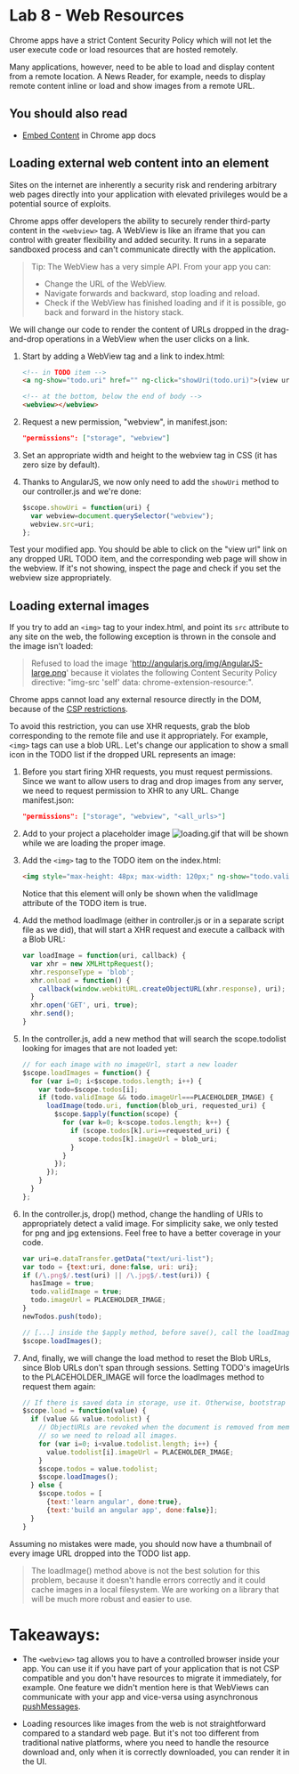 # Lab 8 - Web Resources

Chrome apps have a strict Content Security Policy which will not let the user execute code or load resources that are hosted remotely.

Many applications, however, need to be able to load and display content from a remote location. A News Reader, for example, needs to display remote content inline or load and show images from a remote URL.

## You should also read

* [Embed Content](http://developer.chrome.com/apps/app_external.html) in Chrome app docs

## Loading external web content into an element

Sites on the internet are inherently a security risk and rendering arbitrary web pages directly into your application with elevated privileges would be a potential source of exploits.

Chrome apps offer developers the ability to securely render third-party content in the `<webview>` tag. A WebView is like an iframe that you can control with greater flexibility and added security. It runs in a separate sandboxed process and can't communicate directly with the application.

> Tip: The WebView has a very simple API.  From your app you can:
> 
> *  Change the URL of the WebView.
> *  Navigate forwards and backward, stop loading and reload.
> *  Check if the WebView has finished loading and if it is possible, go back and forward in the history stack.

We will change our code to render the content of URLs dropped in the drag-and-drop operations in a WebView when the user clicks on a link.

1. Start by adding a WebView tag and a link to index.html:
    ```html
    <!-- in TODO item -->
    <a ng-show="todo.uri" href="" ng-click="showUri(todo.uri)">(view url)</a>

    <!-- at the bottom, below the end of body -->
    <webview></webview>
    ```

2. Request a new permission, "webview", in manifest.json:
    ```json
    "permissions": ["storage", "webview"]
    ```

3. Set an appropriate width and height to the webview tag in CSS (it has zero size by default).

4. Thanks to AngularJS, we now only need to add the `showUri` method to our controller.js and we're done:
    ```js
    $scope.showUri = function(uri) {
      var webview=document.querySelector("webview");
      webview.src=uri;
    };

Test your modified app. You should be able to click on the "view url" link on any dropped URL TODO item, and the corresponding web page will show in the webview. If it's not showing, inspect the page and check if you set the webview size appropriately.

## Loading external images

If you try to add an `<img>` tag to your index.html, and point its `src` attribute to any site on the web, the following exception is thrown in the console and the image isn't loaded:
> Refused to load the image 'http://angularjs.org/img/AngularJS-large.png' because it violates the following Content Security Policy directive: "img-src 'self' data: chrome-extension-resource:".

Chrome apps cannot load any external resource directly in the DOM, because of the [CSP restrictions](http://developer.chrome.com/apps/app_csp.html).

To avoid this restriction, you can use XHR requests, grab the blob corresponding to the remote file and use it appropriately. For example, `<img>` tags can use a blob URL. Let's change our application to show a small icon in the TODO list if the dropped URL represents an image:

1. Before you start firing XHR requests, you must request permissions. Since we want to allow users to drag and drop images from any server, we need to request permission to XHR to any URL. Change manifest.json:
    ```json
    "permissions": ["storage", "webview", "<all_urls>"]
    ```

2. Add to your project a placeholder image ![loading.gif](https://github.com/GoogleChrome/chrome-app-codelab/raw/master/lab8_webresources/2_loading_resources/loading.gif) that will be shown while we are loading the proper image.

3. Add the `<img>` tag to the TODO item on the index.html:
    ```html
    <img style="max-height: 48px; max-width: 120px;" ng-show="todo.validImage" ng-src="{{todo.imageUrl}}"></img>
    ```
    Notice that this element will only be shown when the validImage attribute of the TODO item is true.

4. Add the method loadImage (either in controller.js or in a separate script file as we did), that will start a XHR request and execute a callback with a Blob URL:
    ```js
    var loadImage = function(uri, callback) {
      var xhr = new XMLHttpRequest();
      xhr.responseType = 'blob';
      xhr.onload = function() {
        callback(window.webkitURL.createObjectURL(xhr.response), uri);
      }
      xhr.open('GET', uri, true);
      xhr.send();
    }
    ```

5. In the controller.js, add a new method that will search the scope.todolist looking for images that are not loaded yet:
    ```js
    // for each image with no imageUrl, start a new loader
    $scope.loadImages = function() {
      for (var i=0; i<$scope.todos.length; i++) {
        var todo=$scope.todos[i];
        if (todo.validImage && todo.imageUrl===PLACEHOLDER_IMAGE) {
          loadImage(todo.uri, function(blob_uri, requested_uri) {
            $scope.$apply(function(scope) {
              for (var k=0; k<scope.todos.length; k++) {
                if (scope.todos[k].uri==requested_uri) {
                  scope.todos[k].imageUrl = blob_uri;
                }
              }
            });
          });
        }
      }
    };
    ```

6. In the controller.js, drop() method, change the handling of URIs to appropriately detect a valid image. For simplicity sake, we only tested for png and jpg extensions. Feel free to have a better coverage in your code.
    ```js
    var uri=e.dataTransfer.getData("text/uri-list");
    var todo = {text:uri, done:false, uri: uri};
    if (/\.png$/.test(uri) || /\.jpg$/.test(uri)) {
      hasImage = true;
      todo.validImage = true;
      todo.imageUrl = PLACEHOLDER_IMAGE;
    }
    newTodos.push(todo);

    // [...] inside the $apply method, before save(), call the loadImages method:
    $scope.loadImages();
    ```

7. And, finally, we will change the load method to reset the Blob URLs, since Blob URLs don't span through sessions. Setting TODO's imageUrls to the PLACEHOLDER_IMAGE will force the loadImages method to request them again:
    ```js
    // If there is saved data in storage, use it. Otherwise, bootstrap with sample todos
    $scope.load = function(value) {
      if (value && value.todolist) {
        // ObjectURLs are revoked when the document is removed from memory,
        // so we need to reload all images.
        for (var i=0; i<value.todolist.length; i++) {
          value.todolist[i].imageUrl = PLACEHOLDER_IMAGE;
        }
        $scope.todos = value.todolist;
        $scope.loadImages();
      } else {
        $scope.todos = [
          {text:'learn angular', done:true},
          {text:'build an angular app', done:false}];
      }
    }
    ```

Assuming no mistakes were made, you should now have a thumbnail of every image URL dropped into the TODO list app.

> The loadImage() method above is not the best solution for this problem, because it doesn't handle errors correctly and it could cache images in a local filesystem. We are working on a library that will be much more robust and easier to use.

# Takeaways: 

* The `<webview>` tag allows you to have a controlled browser inside your app. You can use it if you have part of your application that is not CSP compatible and you don't have resources to migrate it immediately, for example. One feature we didn't mention here is that WebViews can communicate with your app and vice-versa using asynchronous [pushMessages](http://developer.chrome.com/trunk/apps/pushMessaging.html).

* Loading resources like images from the web is not straightforward compared to a standard web page. But it's not too different from traditional native platforms, where you need to handle the resource download and, only when it is correctly downloaded, you can render it in the UI.
